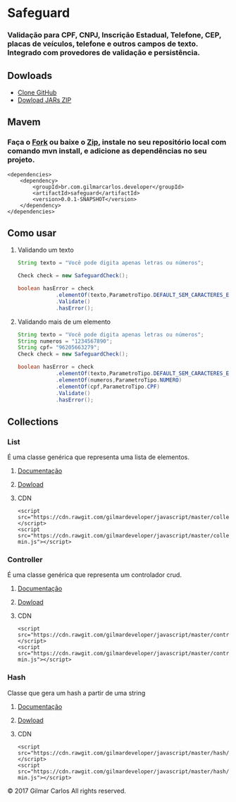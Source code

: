 # Safeguard

### Validação para CPF, CNPJ, Inscrição Estadual, Telefone, CEP, placas de veículos, telefone e outros campos de texto. Integrado com provedores de validação e persistência.

## Dowloads

* [Clone GitHub](https://github.com/gilmardeveloper/java-validator-safeguard.git) 
* [Dowload JARs ZIP](https://github.com/gilmardeveloper/java-validator-safeguard/raw/master/downloads/safeguard.zip)

## Mavem

### Faça o [Fork](https://github.com/gilmardeveloper/java-validator-safeguard.git) ou baixe o [Zip](https://github.com/gilmardeveloper/java-validator-safeguard/archive/master.zip), instale no seu repositório local com comando mvn install, e adicione as dependências no seu projeto.

```
<dependencies>
	<dependency>
		<groupId>br.com.gilmarcarlos.developer</groupId>
		<artifactId>safeguard</artifactId>
		<version>0.0.1-SNAPSHOT</version>
	</dependency>
</dependencies>

```
## Como usar

1. Validando um texto

	```java
	String texto = "Você pode digita apenas letras ou números";

	Check check = new SafeguardCheck();

	boolean hasError = check
				.elementOf(texto,ParametroTipo.DEFAULT_SEM_CARACTERES_ESPECIAIS)
				.Validate()
				.hasError();
	```
2. Validando mais de um elemento
	```java
	String texto = "Você pode digita apenas letras ou números";
	String numeros = "1234567890";
	String cpf= "96205663279";
	Check check = new SafeguardCheck();

	boolean hasError = check
				.elementOf(texto,ParametroTipo.DEFAULT_SEM_CARACTERES_ESPECIAIS)
				.elementOf(numeros,ParametroTipo.NUMERO)
				.elementOf(cpf,ParametroTipo.CPF)
				.Validate()
				.hasError();
	```

## Collections                                                   
                                                                  
### List                                                            
É uma classe genérica que representa uma lista de elementos.

1. [Documentação](https://github.com/gilmardeveloper/javascript/raw/master/dowloads/docs.zip)
2. [Dowload](https://github.com/gilmardeveloper/javascript/raw/master/dowloads/collections.zip)
3. CDN
   
   ```
   <script src="https://cdn.rawgit.com/gilmardeveloper/javascript/master/collections/list.js"></script>
   <script src="https://cdn.rawgit.com/gilmardeveloper/javascript/master/collections/list-min.js"></script>  

   ```

### Controller                                                            
É uma classe genérica que representa um controlador crud.

1. [Documentação](https://github.com/gilmardeveloper/javascript/raw/master/dowloads/docs.zip)
2. [Dowload](https://github.com/gilmardeveloper/javascript/raw/master/dowloads/controller.zip)
3. CDN
   
   ```
   <script src="https://cdn.rawgit.com/gilmardeveloper/javascript/master/controller/controller.js"></script>
   <script src="https://cdn.rawgit.com/gilmardeveloper/javascript/master/controller/controller-min.js"></script>  

   ```

### Hash                                                            
Classe que gera um hash a partir de uma string

1. [Documentação](https://github.com/gilmardeveloper/javascript/raw/master/dowloads/docs.zip)
2. [Dowload](https://github.com/gilmardeveloper/javascript/raw/master/dowloads/hash.zip)
3. CDN
   
   ```
   <script src="https://cdn.rawgit.com/gilmardeveloper/javascript/master/hash/hash.js"></script>
   <script src="https://cdn.rawgit.com/gilmardeveloper/javascript/master/hash/hash-min.js"></script>  

   ```
 
© 2017 Gilmar Carlos All rights reserved.
